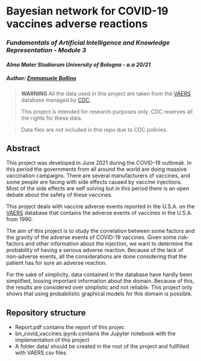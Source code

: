 # Bayesian network for COVID-19 vaccines adverse reactions
### *Fundamentals of Artificial Intelligence and Knowledge Representation - Module 3*
#### *Alma Mater Studiorum University of Bologna - a.a 20/21*

##### **Author:** [Emmanuele Bollino](https://www.linkedin.com/in/emmanuele-bollino/)

> **WARNING** All the data used in this project are taken from the [VAERS](https://wonder.cdc.gov/vaers.html) database managed by [CDC](https://www.cdc.gov/).
>
> This project is intended for research purposes only. CDC reserves all the rights for these data.

> Data files are not included in this repo due to CDC policies.

## Abstract
This project was developed in June 2021 during the COVID-19 outbreak. In this period the governments from all around the world
are doing massive vaccination campaigns. There are several manufacturers of vaccines, and some people are facing with
side effects caused by vaccine injections. Most of the side effects are self solving but in this period there is an
open debate about the safety of these vaccines.

This project deals with vaccine adverse events reported in the U.S.A. on the [VAERS](https://wonder.cdc.gov/vaers.html)
database that contains the adverse events of vaccines in the U.S.A. from 1990.

The aim of this project is to study the correlation between some factors and the gravity of the adverse events of COVID-19
vaccines. Given some risk-factors and other information about the injection, we want to determine the probability of
having a serious adverse reaction. Because of the lack of non-adverse events, all the considerations are done considering
that the patient has for sure an adverse reaction.

For the sake of simplicity, data contained in the database have hardly been simplified, loosing important information
about the domain. Because of this, the results are considered over simplistic and not reliable. This project only shows
that using probabilistic graphical models for this domain is possible.

## Repository structure
- Report.pdf contains the report of this projec
- bn_covid_vaccines.ipynb contains the Jupyter notebook with the implementation of this project
- A folder data/ should be created in the root of the project and fullfilled with VAERS csv files
